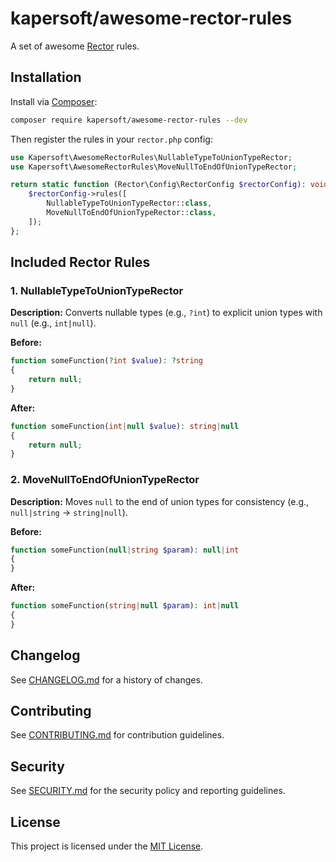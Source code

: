 # kapersoft/awesome-rector-rules

A set of awesome [Rector](https://github.com/rectorphp/rector) rules.

## Installation

Install via [Composer](https://getcomposer.org/):

```bash
composer require kapersoft/awesome-rector-rules --dev
```

Then register the rules in your `rector.php` config:

```php
use Kapersoft\AwesomeRectorRules\NullableTypeToUnionTypeRector;
use Kapersoft\AwesomeRectorRules\MoveNullToEndOfUnionTypeRector;

return static function (Rector\Config\RectorConfig $rectorConfig): void {
    $rectorConfig->rules([
        NullableTypeToUnionTypeRector::class,
        MoveNullToEndOfUnionTypeRector::class,
    ]);
};
```

## Included Rector Rules

### 1. NullableTypeToUnionTypeRector

**Description:** Converts nullable types (e.g., `?int`) to explicit union types with `null` (e.g., `int|null`).

**Before:**

```php
function someFunction(?int $value): ?string
{
    return null;
}
```

**After:**

```php
function someFunction(int|null $value): string|null
{
    return null;
}
```

### 2. MoveNullToEndOfUnionTypeRector

**Description:** Moves `null` to the end of union types for consistency (e.g., `null|string` → `string|null`).

**Before:**

```php
function someFunction(null|string $param): null|int
{
}
```

**After:**

```php
function someFunction(string|null $param): int|null
{
}
```

## Changelog

See [CHANGELOG.md](CHANGELOG.md) for a history of changes.

## Contributing

See [CONTRIBUTING.md](CONTRIBUTING.md) for contribution guidelines.

## Security

See [SECURITY.md](SECURITY.md) for the security policy and reporting guidelines.

## License

This project is licensed under the [MIT License](LICENSE).

